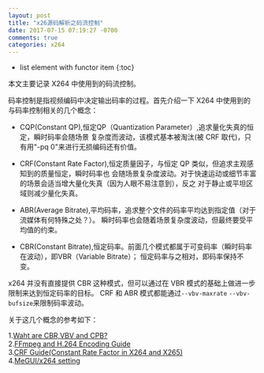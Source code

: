 ```yaml
---
layout: post
title: "x26源码解析之码流控制"
date: 2017-07-15 07:19:27 -0700
comments: true
categories: x264
---
```


* list element with functor item
{:toc}

本文主要记录 X264 中使用到的码流控制。  

<!--more-->

码率控制是指视频编码中决定输出码率的过程。首先介绍一下 X264 中使用到的与码率控制相关的几个概念：  

* CQP(Constant QP),恒定QP（Quantization Parameter）,追求量化失真的恒定，瞬时码率会随场景
复杂度而波动，该模式基本被淘汰(被 CRF 取代)，只有用"-pq 0"来进行无损编码还有价值。  

* CRF(Constant Rate Factor),恒定质量因子，与恒定 QP 类似，但追求主观感知到的质量恒定，瞬时码率也
会随场景复杂度波动。对于快速运动或细节丰富的场景会适当增大量化失真（因为人眼不易注意到），反之
对于静止或平坦区域则减少量化失真。  

* ABR(Average Bitrate),平均码率，追求整个文件的码率平均达到指定值（对于流媒体有何特殊之处？）。
瞬时码率也会随着场景复杂度波动，但最终要受平均值的约束。 

* CBR(Constant Bitrate),恒定码率。前面几个模式都属于可变码率（瞬时码率在波动），即VBR（Variable Bitrate）；
恒定码率与之相对，即码率保持不变。  

x264 并没有直接提供 CBR 这种模式，但可以通过在 VBR 模式的基础上做进一步限制来达到恒定码率的目标。
CRF 和 ABR 模式都能通过`--vbv-maxrate` `--vbv-bufsize`来限制码率波动。  

关于这几个概念的参考如下：  

1.[Waht are CBR,VBV and CPB?](https://codesequoia.wordpress.com/2010/04/19/what-are-cbr-vbv-and-cpb/)  
2.[FFmpeg and H.264 Encoding Guide](https://trac.ffmpeg.org/wiki/Encode/H.264)  
3.[CRF Guide(Constant Rate Factor in X264 and X265)](http://slhck.info/video/2017/02/24/crf-guide.html)  
4.[MeGUI/x264 setting](https://en.wikibooks.org/wiki/MeGUI/x264_Settings)  


